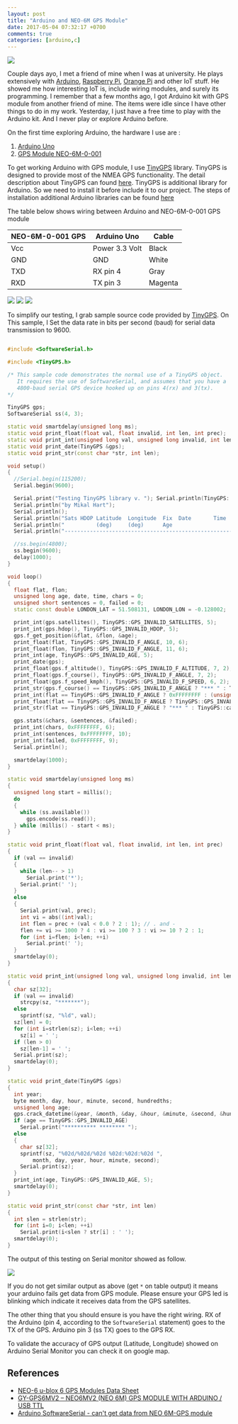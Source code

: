 ```yaml
---
layout: post
title: "Arduino and NEO-6M GPS Module"
date: 2017-05-04 07:32:17 +0700
comments: true
categories: [arduino,c]
---
```


<img class="left" src="{{ site.baseurl }}/images/logo/arduino.png" />

Couple days ayo, I met a friend of mine when I was at university. He plays extensively with [Arduino](http://www.arduino.org), [Raspberry Pi](https://www.raspberrypi.org), [Orange Pi](http://www.orangepi.org) and other IoT stuff. He showed me how interesting IoT is, include wiring modules, and surely its programming. I remember that a few months ago, I got Arduino kit with GPS module from another friend of mine. The items were idle since I have other things to do in my work. Yesterday, I just have a free time to play with the Arduino kit. And I never play or explore Arduino before.

On the first time exploring Arduino, the hardware I use are :

1. <a href="http://www.arduino.org/products/boards/arduino-uno">Arduino Uno</a>
2. <a href="https://www.aliexpress.com/store/product/GPS-Receiver-U-blox-NEO-6M-Module-with-Ceramic-Antenna-TTL-Interface-for-raspberry-pi-2/1266255_32365271431.html">GPS Module NEO-6M-0-001</a>

To get working Arduino with GPS module, I use [TinyGPS](https://github.com/mikalhart/TinyGPS) library. TinyGPS is designed to provide most of the NMEA GPS functionality. The detail description about TinyGPS can found [here](http://arduiniana.org/libraries/tinygps/). TinyGPS is additional library for Arduino. So we need to install it before include it to our project. The steps of installation additional Arduino libraries can be found [here](https://www.arduino.cc/en/Guide/Libraries)

The table below shows wiring between Arduino and NEO-6M-0-001 GPS module

| NEO-6M-0-001 GPS     | Arduino Uno      | Cable
| -------------------- | ---------------- |-------
| Vcc                  | Power 3.3 Volt   | Black
| GND                  | GND              | White
| TXD                  | RX pin 4         | Gray
| RXD                  | TX pin 3         | Magenta

<p/>


<img class="center" src="{{ site.baseurl }}/images/post/2017-05-04-neo-6m-0-0-001.png" />
<img class="center" src="{{ site.baseurl }}/images/post/2017-05-04-arduino-uno.png" />
<img class="center" src="{{ site.baseurl }}/images/post/2017-05-04-arduino-uno-gps.png" />

To simplify our testing, I grab sample source code provided by [TinyGPS](https://github.com/mikalhart/TinyGPS). On This sample, I Set the data rate in bits per second (baud) for serial data transmission to 9600.

``` cpp

#include <SoftwareSerial.h>

#include <TinyGPS.h>

/* This sample code demonstrates the normal use of a TinyGPS object.
   It requires the use of SoftwareSerial, and assumes that you have a
   4800-baud serial GPS device hooked up on pins 4(rx) and 3(tx).
*/

TinyGPS gps;
SoftwareSerial ss(4, 3);

static void smartdelay(unsigned long ms);
static void print_float(float val, float invalid, int len, int prec);
static void print_int(unsigned long val, unsigned long invalid, int len);
static void print_date(TinyGPS &gps);
static void print_str(const char *str, int len);

void setup()
{
  //Serial.begin(115200);
  Serial.begin(9600);

  Serial.print("Testing TinyGPS library v. "); Serial.println(TinyGPS::library_version());
  Serial.println("by Mikal Hart");
  Serial.println();
  Serial.println("Sats HDOP Latitude  Longitude  Fix  Date       Time     Date Alt    Course Speed Card  Distance Course Card  Chars Sentences Checksum");
  Serial.println("          (deg)     (deg)      Age                      Age  (m)    --- from GPS ----  ---- to London  ----  RX    RX        Fail");
  Serial.println("-------------------------------------------------------------------------------------------------------------------------------------");

  //ss.begin(4800);
  ss.begin(9600);
  delay(1000);
}

void loop()
{
  float flat, flon;
  unsigned long age, date, time, chars = 0;
  unsigned short sentences = 0, failed = 0;
  static const double LONDON_LAT = 51.508131, LONDON_LON = -0.128002;

  print_int(gps.satellites(), TinyGPS::GPS_INVALID_SATELLITES, 5);
  print_int(gps.hdop(), TinyGPS::GPS_INVALID_HDOP, 5);
  gps.f_get_position(&flat, &flon, &age);
  print_float(flat, TinyGPS::GPS_INVALID_F_ANGLE, 10, 6);
  print_float(flon, TinyGPS::GPS_INVALID_F_ANGLE, 11, 6);
  print_int(age, TinyGPS::GPS_INVALID_AGE, 5);
  print_date(gps);
  print_float(gps.f_altitude(), TinyGPS::GPS_INVALID_F_ALTITUDE, 7, 2);
  print_float(gps.f_course(), TinyGPS::GPS_INVALID_F_ANGLE, 7, 2);
  print_float(gps.f_speed_kmph(), TinyGPS::GPS_INVALID_F_SPEED, 6, 2);
  print_str(gps.f_course() == TinyGPS::GPS_INVALID_F_ANGLE ? "*** " : TinyGPS::cardinal(gps.f_course()), 6);
  print_int(flat == TinyGPS::GPS_INVALID_F_ANGLE ? 0xFFFFFFFF : (unsigned long)TinyGPS::distance_between(flat, flon, LONDON_LAT, LONDON_LON) / 1000, 0xFFFFFFFF, 9);
  print_float(flat == TinyGPS::GPS_INVALID_F_ANGLE ? TinyGPS::GPS_INVALID_F_ANGLE : TinyGPS::course_to(flat, flon, LONDON_LAT, LONDON_LON), TinyGPS::GPS_INVALID_F_ANGLE, 7, 2);
  print_str(flat == TinyGPS::GPS_INVALID_F_ANGLE ? "*** " : TinyGPS::cardinal(TinyGPS::course_to(flat, flon, LONDON_LAT, LONDON_LON)), 6);

  gps.stats(&chars, &sentences, &failed);
  print_int(chars, 0xFFFFFFFF, 6);
  print_int(sentences, 0xFFFFFFFF, 10);
  print_int(failed, 0xFFFFFFFF, 9);
  Serial.println();

  smartdelay(1000);
}

static void smartdelay(unsigned long ms)
{
  unsigned long start = millis();
  do
  {
    while (ss.available())
      gps.encode(ss.read());
  } while (millis() - start < ms);
}

static void print_float(float val, float invalid, int len, int prec)
{
  if (val == invalid)
  {
    while (len-- > 1)
      Serial.print('*');
    Serial.print(' ');
  }
  else
  {
    Serial.print(val, prec);
    int vi = abs((int)val);
    int flen = prec + (val < 0.0 ? 2 : 1); // . and -
    flen += vi >= 1000 ? 4 : vi >= 100 ? 3 : vi >= 10 ? 2 : 1;
    for (int i=flen; i<len; ++i)
      Serial.print(' ');
  }
  smartdelay(0);
}

static void print_int(unsigned long val, unsigned long invalid, int len)
{
  char sz[32];
  if (val == invalid)
    strcpy(sz, "*******");
  else
    sprintf(sz, "%ld", val);
  sz[len] = 0;
  for (int i=strlen(sz); i<len; ++i)
    sz[i] = ' ';
  if (len > 0)
    sz[len-1] = ' ';
  Serial.print(sz);
  smartdelay(0);
}

static void print_date(TinyGPS &gps)
{
  int year;
  byte month, day, hour, minute, second, hundredths;
  unsigned long age;
  gps.crack_datetime(&year, &month, &day, &hour, &minute, &second, &hundredths, &age);
  if (age == TinyGPS::GPS_INVALID_AGE)
    Serial.print("********** ******** ");
  else
  {
    char sz[32];
    sprintf(sz, "%02d/%02d/%02d %02d:%02d:%02d ",
        month, day, year, hour, minute, second);
    Serial.print(sz);
  }
  print_int(age, TinyGPS::GPS_INVALID_AGE, 5);
  smartdelay(0);
}

static void print_str(const char *str, int len)
{
  int slen = strlen(str);
  for (int i=0; i<len; ++i)
    Serial.print(i<slen ? str[i] : ' ');
  smartdelay(0);
}

```

The output of this testing on Serial monitor showed as follow.

<img class="center" src="{{ site.baseurl }}/images/post/2017-05-04-output.png" />

If you do not get similar output as above (get <code>*</code> on table output) it means your arduino fails get data from GPS module. Please ensure your GPS led is blinking which indicate it receives data from the GPS satellites.

The other thing that you should ensure is you have the right wiring. RX of the Arduino (pin 4, according to the <code>SoftwareSerial</code> statement) goes to the TX of the GPS. Arduino pin 3 (ss TX) goes to the GPS RX.

To validate the accuracy of GPS output (Latitude, Longitude) showed on Arduino Serial Monitor you can check it on google map.

## References
<ul>
<li><a href="https://www.u-blox.com/sites/default/files/products/documents/NEO-6_DataSheet_(GPS.G6-HW-09005).pdf">NEO-6 u-blox 6 GPS Modules Data Sheet</a></li>
<li><a href="http://www.ayomaonline.com/iot/gy-gps6mv2-neo6mv2-neo-6m-gps-module-with-arduino-usb-ttl/">GY-GPS6MV2 – NEO6MV2 (NEO 6M) GPS MODULE WITH ARDUINO / USB TTL</a></li>
<li><a href="https://arduino.stackexchange.com/questions/24235/arduino-softwareserial-cant-get-data-from-neo-6m-gps-module">Arduino SoftwareSerial - can't get data from NEO 6M-GPS module</a></li>
<ul>
